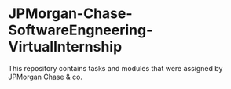 # JPMorgan-Chase-SoftwareEngneering-VirtualInternship
This repository contains tasks and modules that were assigned by JPMorgan Chase &amp; co.
